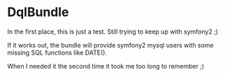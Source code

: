 DqlBundle
=========

In the first place, this is just a test. Still trying to keep up with symfony2 ;)

If it works out, the bundle will provide symfony2 mysql users with some missing SQL functions like DATE().

When I needed it the second time it took me too long to remember ;)